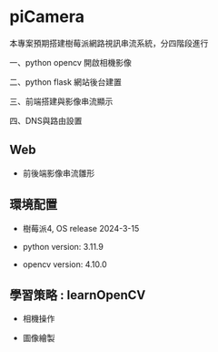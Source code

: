 # piCamera

本專案預期搭建樹莓派網路視訊串流系統，分四階段進行

一、python opencv 開啟相機影像

二、python flask 網站後台建置

三、前端搭建與影像串流顯示

四、DNS與路由設置

## Web

- 前後端影像串流雛形

## 環境配置

- 樹莓派4, OS release 2024-3-15

- python version: 3.11.9

- opencv version: 4.10.0

## 學習策略 : learnOpenCV

- 相機操作

- 圖像繪製